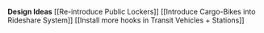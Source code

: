 
**Design Ideas**
[[Re-introduce Public Lockers]]
[[Introduce Cargo-Bikes into Rideshare System]]
[[Install more hooks in Transit Vehicles + Stations]]
